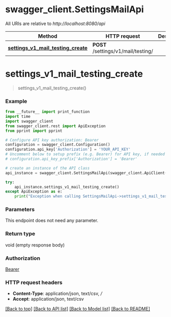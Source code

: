 # swagger_client.SettingsMailApi

All URIs are relative to *http://localhost:8080/api*

Method | HTTP request | Description
------------- | ------------- | -------------
[**settings_v1_mail_testing_create**](SettingsMailApi.md#settings_v1_mail_testing_create) | **POST** /settings/v1/mail/testing/ | 


# **settings_v1_mail_testing_create**
> settings_v1_mail_testing_create()





### Example
```python
from __future__ import print_function
import time
import swagger_client
from swagger_client.rest import ApiException
from pprint import pprint

# Configure API key authorization: Bearer
configuration = swagger_client.Configuration()
configuration.api_key['Authorization'] = 'YOUR_API_KEY'
# Uncomment below to setup prefix (e.g. Bearer) for API key, if needed
# configuration.api_key_prefix['Authorization'] = 'Bearer'

# create an instance of the API class
api_instance = swagger_client.SettingsMailApi(swagger_client.ApiClient(configuration))

try:
    api_instance.settings_v1_mail_testing_create()
except ApiException as e:
    print("Exception when calling SettingsMailApi->settings_v1_mail_testing_create: %s\n" % e)
```

### Parameters
This endpoint does not need any parameter.

### Return type

void (empty response body)

### Authorization

[Bearer](../README.md#Bearer)

### HTTP request headers

 - **Content-Type**: application/json, text/csv, */*
 - **Accept**: application/json, text/csv

[[Back to top]](#) [[Back to API list]](../README.md#documentation-for-api-endpoints) [[Back to Model list]](../README.md#documentation-for-models) [[Back to README]](../README.md)

